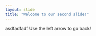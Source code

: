 ```yaml
---
layout: slide
title: "Welcome to our second slide!"
---
```

asdfadfadf
Use the left arrow to go back!
